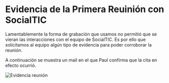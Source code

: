 # Evidencia de la Primera Reuinión con SocialTIC

Lamentablemente la forma de grabación que usamos no permitió que se vieran las interacciones con el equipo de SocialTIC.
Es por ello que solicitamos al equipo algún tipo de evidencia para poder corroborar la reunión.

A continuación se muestra un mail en el que Paul confirma que la cita en efecto ocurrió.

![Evidencia reunión](https://user-images.githubusercontent.com/88745754/141393902-c700fe1c-f7de-42c4-8c47-746458c786a7.png)
